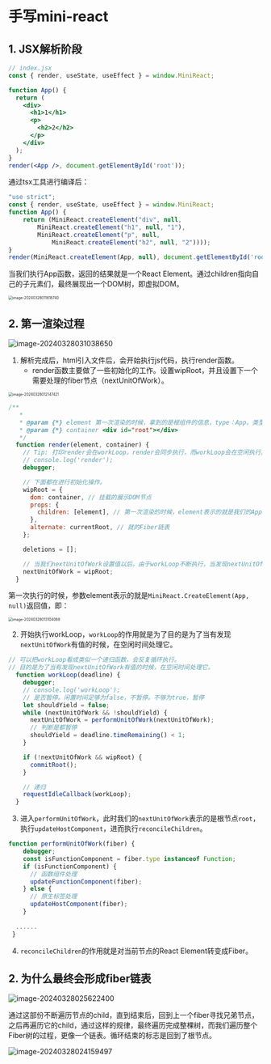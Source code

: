 # 手写mini-react

## 1. JSX解析阶段

```jsx
// index.jsx
const { render, useState, useEffect } = window.MiniReact;

function App() {
  return (
    <div>
      <h1>1</h1>
      <p>
        <h2>2</h2>
      </p>
    </div>
  );
}
render(<App />, document.getElementById('root'));

```

通过tsx工具进行编译后：

```jsx
"use strict";
const { render, useState, useEffect } = window.MiniReact;
function App() {
    return (MiniReact.createElement("div", null,
        MiniReact.createElement("h1", null, "1"),
        MiniReact.createElement("p", null,
            MiniReact.createElement("h2", null, "2"))));
}
render(MiniReact.createElement(App, null), document.getElementById('root'));

```

当我们执行App函数，返回的结果就是一个React Element。通过children指向自己的子元素们，最终展现出一个DOM树，即虚拟DOM。

<img src="README.assets/image-20240328011618740.png" alt="image-20240328011618740" style="zoom:50%;" />

## 2. 第一渲染过程

![image-20240328031038650](README.assets/image-20240328031038650.png)

1. 解析完成后，html引入文件后，会开始执行js代码，执行render函数。
   + render函数主要做了一些初始化的工作。设置wipRoot，并且设置下一个需要处理的fiber节点（nextUnitOfWork）。

<img src="README.assets/image-20240328012147421.png" alt="image-20240328012147421" style="zoom:50%;" />

```js
/**
   *
   * @param {*} element 第一次渲染的时候，拿到的是根组件的信息，type：App。类型是一个函数。需要执行该函数才能拿到App子组件的信息
   * @param {*} container <div id="root"></div>
   */
  function render(element, container) {
    // Tip: 打印render会在workLoop。render会同步执行，而workLoop会在空闲执行。
    // console.log('render');
    debugger;

    // 下面都在进行初始化操作。
    wipRoot = {
      dom: container, // 挂载的展示DOM节点
      props: {
        children: [element], // 第一次渲染的时候，element表示的就是我们的App组件的React Element
      },
      alternate: currentRoot, // 就的Fiber链表
    };

    deletions = [];

    // 当我们nextUnitOfWork设置值以后。由于workLoop不断执行，当发现nextUnitOfWork有值的时候，会进入遍历。
    nextUnitOfWork = wipRoot;
  }
```

第一次执行的时候，参数element表示的就是`MiniReact.CreateElement(App, null)`返回值，即：

<img src="README.assets/image-20240328013104068.png" alt="image-20240328013104068" style="zoom:50%;" />

2. 开始执行workLoop，`workLoop`的作用就是为了目的是为了当有发现`nextUnitOfWork`有值的时候，在空闲时间处理它。

```js
// 可以把workLoop看成类似一个递归函数，会反复循环执行。
// 目的是为了当有发现nextUnitOfWork有值的时候，在空闲时间处理它。
  function workLoop(deadline) {
    debugger;
    // console.log('workLoop');
    // 是否暂停。闲置时间足够为false，不暂停。不够为true，暂停
    let shouldYield = false;
    while (nextUnitOfWork && !shouldYield) {
      nextUnitOfWork = performUnitOfWork(nextUnitOfWork);
      // 判断是都暂停
      shouldYield = deadline.timeRemaining() < 1;
    }

    if (!nextUnitOfWork && wipRoot) {
      commitRoot();
    }

    // 递归
    requestIdleCallback(workLoop);
  }
```

3. 进入`performUnitOfWork`，此时我们的`nextUnitOfWork`表示的是根节点`root`，执行`updateHostComponent`，进而执行`reconcileChildren`。

```js
function performUnitOfWork(fiber) {
    debugger;
    const isFunctionComponent = fiber.type instanceof Function;
    if (isFunctionComponent) {
      // 函数组件处理
      updateFunctionComponent(fiber);
    } else {
      // 原生标签处理
      updateHostComponent(fiber);
    }
  
  ......
 }
```

4. `reconcileChildren`的作用就是对当前节点的React Element转变成Fiber。

## 2. 为什么最终会形成fiber链表

![image-20240328025622400](README.assets/image-20240328025622400.png)

通过这部份不断遍历节点的child，直到结束后，回到上一个fiber寻找兄弟节点，之后再遍历它的child，通过这样的规律，最终遍历完成整棵树，而我们遍历整个Fiber树的过程，更像一个链表。循环结束的标志是回到了根节点。

![image-20240328024159497](README.assets/image-20240328024159497.png)